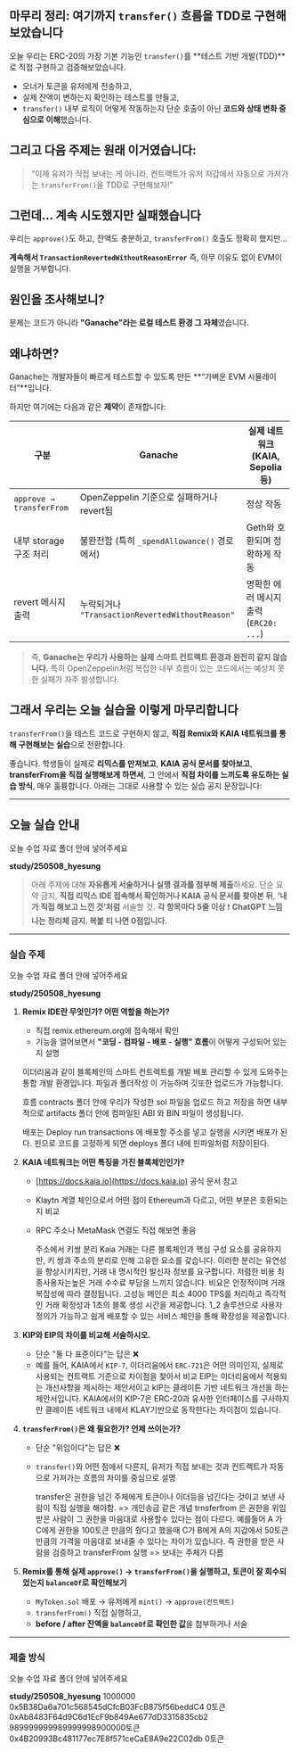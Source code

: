 ## 마무리 정리: 여기까지 `transfer()` 흐름을 TDD로 구현해보았습니다

오늘 우리는 ERC-20의 가장 기본 기능인 `transfer()`를
**테스트 기반 개발(TDD)**로 직접 구현하고 검증해보았습니다.

- 오너가 토큰을 유저에게 전송하고,
- 실제 잔액이 변하는지 확인하는 테스트를 만들고,
- `transfer()` 내부 로직이 어떻게 작동하는지
  단순 호출이 아닌 **코드와 상태 변화 중심으로 이해**했습니다.

## 그리고 다음 주제는 원래 이거였습니다:

> “이제 유저가 직접 보내는 게 아니라,
> 컨트랙트가 유저 지갑에서 자동으로 가져가는 `transferFrom()`을 TDD로 구현해보자!”

## 그런데… 계속 시도했지만 실패했습니다

우리는 `approve()`도 하고,
잔액도 충분하고,
`transferFrom()` 호출도 정확히 했지만…

**계속해서 `TransactionRevertedWithoutReasonError`**
즉, 아무 이유도 없이 EVM이 실행을 거부합니다.

## 원인을 조사해보니?

문제는 코드가 아니라 **"Ganache"라는 로컬 테스트 환경 그 자체**였습니다.

## 왜냐하면?

Ganache는 개발자들이 빠르게 테스트할 수 있도록 만든
**“가벼운 EVM 시뮬레이터”**입니다.

하지만 여기에는 다음과 같은 **제약**이 존재합니다:

| 구분                     | Ganache                                         | 실제 네트워크 (KAIA, Sepolia 등)       |
| ------------------------ | ----------------------------------------------- | -------------------------------------- |
| `approve → transferFrom` | OpenZeppelin 기준으로 실패하거나 revert됨       | 정상 작동                              |
| 내부 storage 구조 처리   | 불완전함 (특히 `_spendAllowance()` 경로에서)    | Geth와 호환되며 정확하게 작동          |
| revert 메시지 출력       | 누락되거나 `"TransactionRevertedWithoutReason"` | 명확한 에러 메시지 출력 (`ERC20: ...`) |

> 즉, **Ganache는 우리가 사용하는 실제 스마트 컨트랙트 환경과 완전히 같지 않습니다.**
> 특히 OpenZeppelin처럼 복잡한 내부 흐름이 있는 코드에서는
> 예상치 못한 실패가 자주 발생합니다.

## 그래서 우리는 오늘 실습을 이렇게 마무리합니다

`transferFrom()`을 테스트 코드로 구현하지 않고,
**직접 Remix와 KAIA 네트워크를 통해 구현해보는 실습**으로 전환합니다.

좋습니다. 학생들이 실제로 **리믹스를 만져보고**, **KAIA 공식 문서를 찾아보고**, **transferFrom을 직접 실행해보게 하면서**,
그 안에서 **직접 차이를 느끼도록 유도하는 실습 방식**, 매우 훌륭합니다.
아래는 그대로 사용할 수 있는 실습 공지 문장입니다:

---

## 오늘 실습 안내

오늘 수업 자료 폴더 안에 넣어주세요

**study/250508_hyesung**

> 아래 주제에 대해 **자유롭게 서술하거나 실행 결과를 첨부해 제출**하세요.
> 단순 요약 금지, **직접 리믹스 IDE 접속해서 확인하거나 KAIA 공식 문서를 찾아본 뒤**,
> **‘내가 직접 해보고 느낀 것’처럼** 서술할 것.
> **각 항목마다 5줄 이상**
> ❗ **ChatGPT 느낌 나는 정리체 금지. 복붙 티 나면 0점입니다.**

---

### 실습 주제

오늘 수업 자료 폴더 안에 넣어주세요

**study/250508_hyesung**

1. **Remix IDE란 무엇인가? 어떤 역할을 하는가?**

   - 직접 remix.ethereum.org에 접속해서 확인
   - 기능을 열어보면서 **"코딩 - 컴파일 - 배포 - 실행" 흐름**이 어떻게 구성되어 있는지 설명

   이더리움과 같이 블록체인의 스마트 컨트렉트를 개발 배포 관리할 수 있게 도와주는 통합 개발 환경입니다. 
   파일과 폴더작성 이 가능하며 깃또한 업로드가 가능합니다. 

   흐름
   contracts 폴더 안에 우리가 작성한 sol 파일을 업로드 하고 저장을 하면 
   내부적으로 artifacts 폴더 안에 컴파일된 ABI 와 BIN 파일이 생성됩니다. 

   배포는 
   Deploy run transactions 에 배포할 주소를 넣고 실행을 시키면 배포가 된다.
   핀으로 코드를 고정하게 되면 deploys 폴더 내에 핀파일처럼 저장이된다. 



2. **KAIA 네트워크는 어떤 특징을 가진 블록체인인가?**

   - [https://docs.kaia.io](https://docs.kaia.io) 공식 문서 참고
   - Klaytn 계열 체인으로서 어떤 점이 Ethereum과 다르고, 어떤 부분은 호환되는지 비교
   - RPC 주소나 MetaMask 연결도 직접 해보면 좋음


      주소에서 키쌍 분리
      Kaia 거래는 다른 블록체인과 핵심 구성 요소를 공유하지만, 키 쌍과 주소의 분리로 인해 고유한 요소를 갖습니다. 이러한 분리는 유연성을 향상시키지만, 거래 내 명시적인 발신자 정보를 요구합니다.
      저렴한 비용 최종사용자는높은 거래 수수료 부담을 느끼지 않습니다. 비요은 안정적이며 거래 복잡성에 따라 결정됩니다. 
      고성능 
      메인은 최소 4000 TPS를 처리하고 즉각적인 거래 확정성과 1초의 블록 생성 시간을 제공합니다.
      1_2 솔루션으로 사용자 정의가 가능하고 쉽게 배포할 수 있는 서비스 체인을 통해 확장성을 제공합니다.
      

3. **KIP와 EIP의 차이를 비교해 서술하시오.**

   - 단순 "둘 다 표준이다"는 답은 ❌
   - 예를 들어, KAIA에서 `KIP-7`, 이더리움에서 `ERC-721`은 어떤 의미인지,
     실제로 사용되는 컨트랙트 기준으로 차이점을 찾아서 비교
   EIP는 이더리움에서 적용되는 개선사항을 제시하는 제안서이고
   kIP는 클레이튼 기반 네트워크 개선을 하는 제안서입니다. 
   KAIA에서의 KIP-7은 ERC-20과 유사한 인터페이스를 구사하지만 클레이튼 네트워크 내에서 KLAY기반으로 동작한다는 차이점이 있습니다. 




4. **`transferFrom()`은 왜 필요한가? 언제 쓰이는가?**

   - 단순 "위임이다"는 답은 ❌
   - `transfer()`와 어떤 점에서 다른지,
     유저가 직접 보내는 것과 컨트랙트가 자동으로 가져가는 흐름의 차이를 중심으로 설명

     transfer은 권한을 넘긴 주체에게 토큰이나 이더등을 넘긴다는 것이고
     보낸 사람이 직접 실행을 해야함. => 개인송금 같은 개념 
     trnsferfrom 은 권한을 위임받은 사람이 그 권한을 마음대로 사용할수 있다는 점이 다르다. 예를들어 A 가 C에게 권한을 100토큰 만큼의 줬다고 했을때 C가 B에게 A의 지갑에서 50토큰 만큼의 가격을 마음대로 보내줄 수 있다는 차이가 있습니다. 즉 권한을 받은 사람을 검증하고 
     transferFrom 실행 =>  보내는 주체가 다름


5. **Remix를 통해 실제 `approve()` → `transferFrom()`을 실행하고,**
   **토큰이 잘 회수되었는지 `balanceOf`로 확인해보기**

   - `MyToken.sol` 배포 → 유저에게 `mint()` → `approve(컨트랙트)`
   - `transferFrom()` 직접 실행하고,
   - **before / after 잔액을 `balanceOf`로 확인한 값**을 첨부하거나 서술

---

### 제출 방식

오늘 수업 자료 폴더 안에 넣어주세요

**study/250508_hyesung**
1000000
0x5B38Da6a701c568545dCfcB03FcB875f56beddC4 0토큰
0xAb8483F64d9C6d1EcF9b849Ae677dD3315835cb2 989999999989999998900000토큰
0x4B20993Bc481177ec7E8f571ceCaE8A9e22C02db 0토큰
